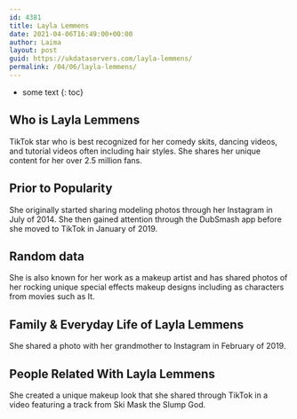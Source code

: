 ```yaml
---
id: 4381
title: Layla Lemmens
date: 2021-04-06T16:49:00+00:00
author: Laima
layout: post
guid: https://ukdataservers.com/layla-lemmens/
permalink: /04/06/layla-lemmens/
---
```


* some text
{: toc}


## Who is Layla Lemmens
                  
                  
                  
TikTok star who is best recognized for her comedy skits, dancing videos, and tutorial videos often including hair styles. She shares her unique content for her over 2.5 million fans. 
                  
              
            
              
            
                
                
                
## Prior to Popularity
                  
                  
                  
She originally started sharing modeling photos through her Instagram in July of 2014. She then gained attention through the DubSmash app before she moved to TikTok in January of 2019. 
                  
              
            
              
            
                
                
                
## Random data
                  
                  
                  
She is also known for her work as a makeup artist and has shared photos of her rocking unique special effects makeup designs including as characters from movies such as It. 
                  
              
            
              
            
                
                
                
## Family & Everyday Life of Layla Lemmens
                  
                  
                  
She shared a photo with her grandmother to Instagram in February of 2019. 
                  
              
            
              
            
                
                
                
## People Related With Layla Lemmens
                  
                  
                  
She created a unique makeup look that she shared through TikTok in a video featuring a track from Ski Mask the Slump God. 
                  
              
            
              
            
                
              
            
              
              
            
            
              
            
          
          
          